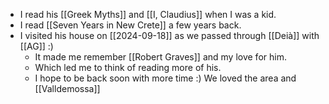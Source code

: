 - I read his [[Greek Myths]] and [[I, Claudius]] when I was a kid.
- I read [[Seven Years in New Crete]] a few years back.
- I visited his house on [[2024-09-18]] as we passed through [[Deià]] with [[AG]] :)
  - It made me remember [[Robert Graves]] and my love for him.
  - Which led me to think of reading more of his.
  - I hope to be back soon with more time :) We loved the area and [[Valldemossa]] 
